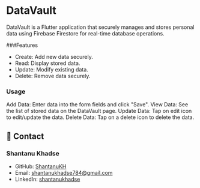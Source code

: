 # DataVault
  DataVault is a Flutter application that securely manages and stores personal data using Firebase Firestore for real-time database operations.

###Features
 - Create: Add new data securely.
 - Read: Display stored data.
 - Update: Modify existing data.
 - Delete: Remove data securely.

   
<!--### Screenshots-->


### Usage
Add Data: Enter data into the form fields and click "Save".
View Data: See the list of stored data on the DataVault page.
Update Data: Tap on edit icon to edit/update the data.
Delete Data: Tap on a delete icon to delete the data.



## 📧 Contact

### Shantanu Khadse
  
- GitHub: [ShantanuKH](https://github.com/ShantanuKH)
- Email: shantanukhadse784@gmail.com  
- LinkedIn: [shantanukhadse](https://www.linkedin.com/in/shantanu-khadse-a62585230/)  
